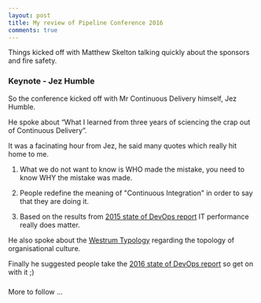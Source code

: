 ```yaml
---
layout: post
title: My review of Pipeline Conference 2016
comments: true
---
```


Things kicked off with Matthew Skelton talking quickly about the sponsors and fire safety.

### Keynote - Jez Humble

So the conference kicked off with Mr Continuous Delivery himself, Jez Humble.

He spoke about “What I learned from three years of sciencing the crap out of Continuous Delivery”.

It was a facinating hour from Jez, he said many quotes which really hit home to me.

1. What we do not want to know is WHO made the mistake, you need to know WHY the mistake was made.

2. People redefine the meaning of "Continuous Integration" in order to say that they are doing it.

3. Based on the results from [2015 state of DevOps report](https://puppetlabs.com/2015-devops-report) IT performance really does matter.

He also spoke about the [Westrum Typology](https://www.andykelk.net/devops/using-the-westrum-typology-to-measure-culture) regarding the topology of organisational culture.

Finally he suggested people take the [2016 state of DevOps report](https://go.devops-survey.com/index.html?survey_id) so get on with it ;)


### 

More to follow ... 
